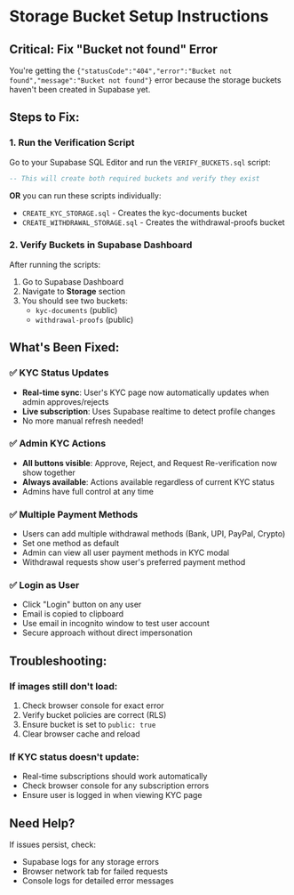# Storage Bucket Setup Instructions

## Critical: Fix "Bucket not found" Error

You're getting the `{"statusCode":"404","error":"Bucket not found","message":"Bucket not found"}` error because the storage buckets haven't been created in Supabase yet.

## Steps to Fix:

### 1. Run the Verification Script

Go to your Supabase SQL Editor and run the `VERIFY_BUCKETS.sql` script:

```sql
-- This will create both required buckets and verify they exist
```

**OR** you can run these scripts individually:
- `CREATE_KYC_STORAGE.sql` - Creates the kyc-documents bucket
- `CREATE_WITHDRAWAL_STORAGE.sql` - Creates the withdrawal-proofs bucket

### 2. Verify Buckets in Supabase Dashboard

After running the scripts:
1. Go to Supabase Dashboard
2. Navigate to **Storage** section
3. You should see two buckets:
   - `kyc-documents` (public)
   - `withdrawal-proofs` (public)

## What's Been Fixed:

### ✅ KYC Status Updates
- **Real-time sync**: User's KYC page now automatically updates when admin approves/rejects
- **Live subscription**: Uses Supabase realtime to detect profile changes
- No more manual refresh needed!

### ✅ Admin KYC Actions
- **All buttons visible**: Approve, Reject, and Request Re-verification now show together
- **Always available**: Actions available regardless of current KYC status
- Admins have full control at any time

### ✅ Multiple Payment Methods
- Users can add multiple withdrawal methods (Bank, UPI, PayPal, Crypto)
- Set one method as default
- Admin can view all user payment methods in KYC modal
- Withdrawal requests show user's preferred payment method

### ✅ Login as User
- Click "Login" button on any user
- Email is copied to clipboard
- Use email in incognito window to test user account
- Secure approach without direct impersonation

## Troubleshooting:

### If images still don't load:
1. Check browser console for exact error
2. Verify bucket policies are correct (RLS)
3. Ensure bucket is set to `public: true`
4. Clear browser cache and reload

### If KYC status doesn't update:
- Real-time subscriptions should work automatically
- Check browser console for any subscription errors
- Ensure user is logged in when viewing KYC page

## Need Help?
If issues persist, check:
- Supabase logs for any storage errors
- Browser network tab for failed requests
- Console logs for detailed error messages
